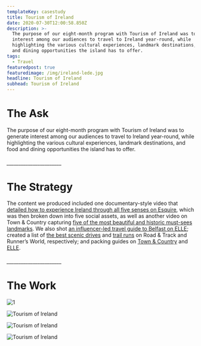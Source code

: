 ```yaml
---
templateKey: casestudy
title: Tourism of Ireland
date: 2020-07-30T12:00:58.850Z
description: >-
  The purpose of our eight-month program with Tourism of Ireland was to generate
  interest among our audiences to travel to Ireland year-round, while
  highlighting the various cultural experiences, landmark destinations, and food
  and dining opportunities the island has to offer.
tags:
  - Travel
featuredpost: true
featuredimage: /img/ireland-lede.jpg
headline: Tourism of Ireland
subhead: Tourism of Ireland
---
```

# **The Ask**

The purpose of our eight-month program with Tourism of Ireland was to generate interest among our audiences to travel to Ireland year-round, while highlighting the various cultural experiences, landmark destinations, and food and dining opportunities the island has to offer.

###### \_\_\_\_\_\_\_\_\_\_\_\_\_\_\_\_\_\_\_\_\_\__

# **The Strategy**

The content we produced included one documentary-style video that [detailed how to experience Ireland through all five senses on Esquire](https://www.esquire.com/lifestyle/a27483495/ireland-travel-guide/), which was then broken down into five social assets, as well as another video on Town & Country capturing [five of the most beautiful and historic must-sees landmarks](https://www.townandcountrymag.com/leisure/a27346001/five-amazing-destinations-in-ireland/). We also shot [an influencer-led travel guide to Belfast on ELLE](https://www.elle.com/life-love/a28005284/belfast-travel-guide/); created a list of [the best scenic drives](https://www.roadandtrack.com/car-culture/travel/a26027746/the-most-scenic-drives-in-ireland/) and [trail runs](https://www.runnersworld.com/races-places/g26027030/best-running-trails-ireland-dublin-kerry/) on Road & Track and Runner’s World, respectively; and packing guides on [Town & Country](https://www.townandcountrymag.com/style/fashion-trends/a26023743/ireland-travel-packing-tips/) and [ELLE](https://www.elle.com/culture/g25778437/what-to-pack-for-a-trip-to-ireland/).

###### \_\_\_\_\_\_\_\_\_\_\_\_\_\_\_\_\_\_\_\_\_\__

# **The Work**

![](/img/black_bar.png "1")

![Tourism of Ireland](/img/esq-ireland.jpg "2")

![Tourism of Ireland](/img/elle-ireland.jpg "3")

![Tourism of Ireland](/img/download.png "4")
